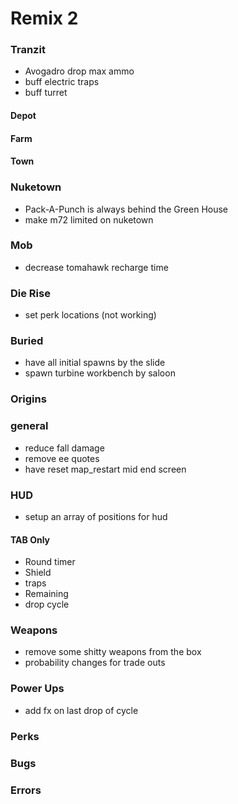 # Remix 2

### Tranzit
* Avogadro drop max ammo
* buff electric traps
* buff turret

#### Depot

#### Farm

#### Town

### Nuketown
* Pack-A-Punch is always behind the Green House
* make m72 limited on nuketown

### Mob
* decrease tomahawk recharge time   

### Die Rise
* set perk locations (not working)

### Buried
* have all initial spawns by the slide
* spawn turbine workbench by saloon

### Origins

### general
* reduce fall damage
* remove ee quotes
* have reset map_restart mid end screen

### HUD
* setup an array of positions for hud

#### TAB Only
* Round timer
* Shield
* traps
* Remaining
* drop cycle

### Weapons
* remove some shitty weapons from the box
* probability changes for trade outs

### Power Ups
* add fx on last drop of cycle

### Perks

### Bugs

### Errors
